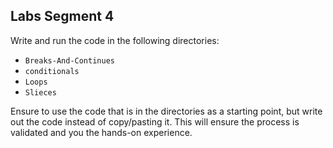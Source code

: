 ## Labs Segment 4

Write and run the code in the following directories:
- `Breaks-And-Continues`
- `conditionals`
- `Loops`
- `Slieces`

Ensure to use the code that is in the directories as a starting point, but write out the code instead of copy/pasting it. This will ensure the process is validated and you the hands-on experience.